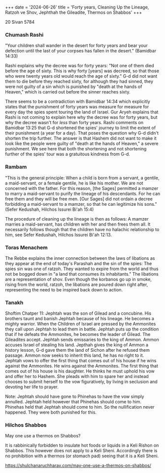 +++
date = '2024-06-26'
title = 'Forty years, Cleaning Up the Lineage, Ratzoh ve Shov, Jephthah the Gileadite, Thermos on Shabbos'
+++

20 Sivan 5784

### Chumash Rashi

"Your children shall wander in the desert for forty years and bear your defection until the last of your corpses has fallen in the desert." (Bamidbar 14:33)

Rashi explains why the decree was for forty years: "Not one of them died before the age of sixty. This is why forty [years] was decreed, so that those who were twenty years old would reach the age of sixty." G-d did not want them to die before they reached sixty, for although they had sinned, they were not guilty of a sin which is punished by "death at the hands of Heaven," which is carried out before the sinner reaches sixty.

There seems to be a contradiction with Bamidbar 14:34 which explicitly states that the punishment of forty years was measure for measure for every day the spies spent touring the land of Israel. Gur Aryeh explains that Rashi is not coming to explain here why the decree was for forty years, but why the decree wasn't for _less_ than forty years. Rashi comments on Bamidbar 13:25 that G-d shortened the spies' journey to limit the extent of their punishment (a year for a day). That poses the question why G-d didn't shorten the trip further. The answer is that Hashem did not want to make it look like the people were guilty of "death at the hands of Heaven," a severe punishment. We see here that both the shortening and not shortening further of the spies' tour was a gratuitous kindness from G-d.

### Rambam

"This is the general principle: When a child is born from a servant, a gentile, a maid-servant, or a female gentile, he is like his mother. We are not concerned with the father. For this reason, [the Sages] permitted a mamzer to marry a maid-servant to purify the lineage of his descendants. For he can free them and they will be free men. [Our Sages] did not ordain a decree forbidding a maid-servant to a mamzer, so that he can legitimize his sons." (Sefer Kedushah, Hilchos Issurei Bi'ah 15:4)

The procedure of cleaning up the lineage is then as follows: A mamzer marries a maid-servant, has children with her and then frees them all. It necessarily follows though that the children have no halachic relationship to him, see Sefer Kedushah, Hilchos Issurei Bi'ah 12:13.

### Toras Menachem

The Rebbe explains the inner connection between the laws of libations as they appear at the end of today's Parashah and the sin of the spies: The spies sin was one of ratzoh. They wanted to expire from the world and thus not be bogged down in "a land that consumes its inhabitants." The libations are a representation of shov. Even though the korbanos go up in smoke, rising from the world, ratzoh, the libations are poured down right after, representing the need to be inspired back down to action.

### Tanakh

Shoftim Chatper 11: Jephtah was the son of Gilead and a concubine. His brothers taunt and banish Jephtah because of his lineage. He becomes a mighty warrior. When the Children of Israel are pressed by the Ammonites they call upon Jephtah to lead them in battle. Jephtah puts up the condition that if he defeats the Ammonites, he becomes the leader of Gilead. The Gileadites accept. Jephtah sends emissaries to the king of Ammon. Ammon accuses Israel of stealing his land. Jepthah gives the king of Ammon a history lesson, G-d gave them the land of Sichon after he refused them passage. Ammon now seeks to inherit this land, he has no right to it. Jephtah vows to offer the first thing that comes out of his house if he wins against the Ammonites. He wins against the Ammonites. The first thing that comes out of his house is his daughter. He thinks he must uphold his vow and offer her to Hashem. She pleads with him to spare her and instead chooses to submit herself to the vow figuratively, by living in seclusion and devoting her life to prayer.

Note: Jephtah should have gone to Phinehas to have the vow simply annulled. Jephtah held however that Phinehas should come to him. Phinehas held that Jephtah should come to him. So the nullification never happened. They were both punished for this.

### Hilchos Shabbos

May one use a thermos on Shabbos?

It is rabbinically forbidden to insulate hot foods or liquids in a Keli Rishon on Shabbos. This however does not apply to a Keli Sheni. Accordingly there is no prohibition with a thermos (or stomach pad) seeing that it is a Keli Sheni.

https://shulchanaruchharav.com/may-one-use-a-thermos-on-shabbos/
